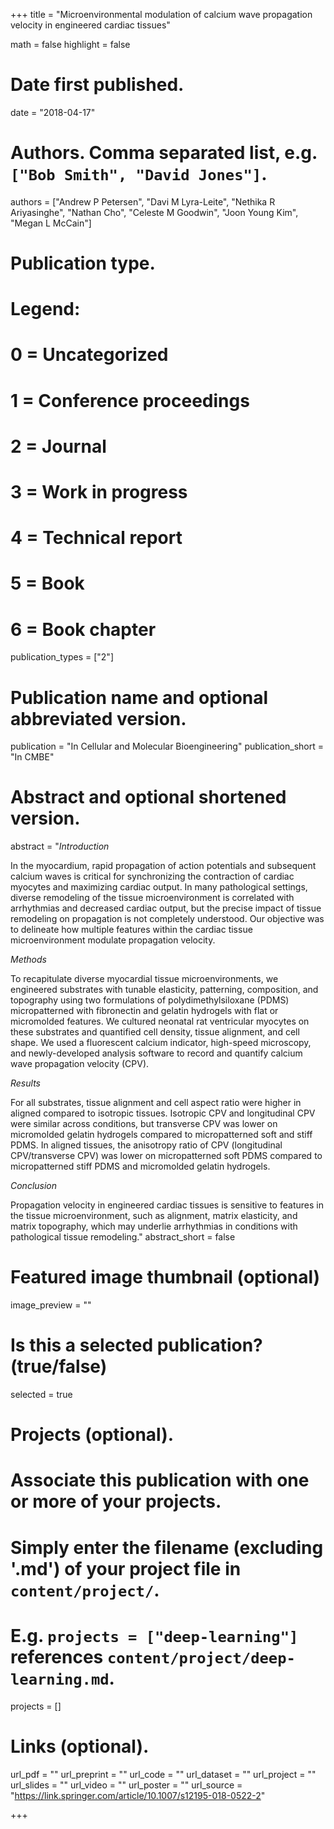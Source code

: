 +++
title = "Microenvironmental modulation of calcium wave propagation velocity in engineered cardiac tissues"

math = false
highlight = false

# Date first published.
date = "2018-04-17"

# Authors. Comma separated list, e.g. `["Bob Smith", "David Jones"]`.
authors = ["Andrew P Petersen", "Davi M Lyra-Leite", "Nethika R Ariyasinghe", "Nathan Cho", "Celeste M Goodwin", "Joon Young Kim", "Megan L McCain"]

# Publication type.
# Legend:
# 0 = Uncategorized
# 1 = Conference proceedings
# 2 = Journal
# 3 = Work in progress
# 4 = Technical report
# 5 = Book
# 6 = Book chapter
publication_types = ["2"]

# Publication name and optional abbreviated version.
publication = "In Cellular and Molecular Bioengineering"
publication_short = "In CMBE"

# Abstract and optional shortened version.
abstract = "*Introduction* 

In the myocardium, rapid propagation of action potentials and subsequent calcium waves is critical for synchronizing the contraction of cardiac myocytes and maximizing cardiac output. In many pathological settings, diverse remodeling of the tissue microenvironment is correlated with arrhythmias and decreased cardiac output, but the precise impact of tissue remodeling on propagation is not completely understood. Our objective was to delineate how multiple features within the cardiac tissue microenvironment modulate propagation velocity.

*Methods* 

To recapitulate diverse myocardial tissue microenvironments, we engineered substrates with tunable elasticity, patterning, composition, and topography using two formulations of polydimethylsiloxane (PDMS) micropatterned with fibronectin and gelatin hydrogels with flat or micromolded features. We cultured neonatal rat ventricular myocytes on these substrates and quantified cell density, tissue alignment, and cell shape. We used a fluorescent calcium indicator, high-speed microscopy, and newly-developed analysis software to record and quantify calcium wave propagation velocity (CPV).

*Results* 

For all substrates, tissue alignment and cell aspect ratio were higher in aligned compared to isotropic tissues. Isotropic CPV and longitudinal CPV were similar across conditions, but transverse CPV was lower on micromolded gelatin hydrogels compared to micropatterned soft and stiff PDMS. In aligned tissues, the anisotropy ratio of CPV (longitudinal CPV/transverse CPV) was lower on micropatterned soft PDMS compared to micropatterned stiff PDMS and micromolded gelatin hydrogels.

*Conclusion* 

Propagation velocity in engineered cardiac tissues is sensitive to features in the tissue microenvironment, such as alignment, matrix elasticity, and matrix topography, which may underlie arrhythmias in conditions with pathological tissue remodeling."
abstract_short = false

# Featured image thumbnail (optional)
image_preview = ""

# Is this a selected publication? (true/false)
selected = true

# Projects (optional).
#   Associate this publication with one or more of your projects.
#   Simply enter the filename (excluding '.md') of your project file in `content/project/`.
#   E.g. `projects = ["deep-learning"]` references `content/project/deep-learning.md`.
projects = []

# Links (optional).
url_pdf = ""
url_preprint = ""
url_code = ""
url_dataset = ""
url_project = ""
url_slides = ""
url_video = ""
url_poster = ""
url_source = "https://link.springer.com/article/10.1007/s12195-018-0522-2"

+++